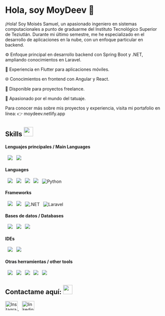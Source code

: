 # Hola, soy MoyDeev 👋

¡Hola! Soy Moisés Samuel, un apasionado ingeniero en sistemas computacionales a punto de graduarme del Instituto Tecnológico Superior de Teziutlán. Durante mi último semestre, me he especializado en el desarrollo de aplicaciones en la nube, con un enfoque particular en backend.

⚙️ Enfoque principal en desarrollo backend con Spring Boot y .NET, ampliando conocimientos en Laravel.

📱 Experiencia en Flutter para aplicaciones móviles.

🌐 Conocimientos en frontend con Angular y React.

🤝 Disponible para proyectos freelance.

🎨 Apasionado por el mundo del tatuaje.

Para conocer más sobre mis proyectos y experiencia, visita mi portafolio en línea:
👉 moydeev.netlify.app

## Skills <img src="https://media.giphy.com/media/iY8CRBdQXODJSCERIr/giphy.gif" width="30px">&nbsp; 

<h4> Lenguajes principales / Main Languages </h4>

  <img src="https://img.shields.io/badge/Java-ED8B00?style=for-the-badge&logo=java&logoColor=white">
  <img src="https://img.shields.io/badge/C%23-239120?style=for-the-badge&logo=c-sharp&logoColor=white">

<h4> Languages </h4>

  <img src="https://img.shields.io/badge/Java-ED8B00?style=for-the-badge&logo=java&logoColor=white">
  <img src="https://img.shields.io/badge/C%23-239120?style=for-the-badge&logo=c-sharp&logoColor=white">
  <img src="https://img.shields.io/badge/PHP-777BB4?style=for-the-badge&logo=php&logoColor=white">
  <img src="https://img.shields.io/badge/Flutter-02569B?style=for-the-badge&logo=flutter&logoColor=white">
  <img src="https://img.shields.io/badge/Python-3776AB?style=for-the-badge&logo=python&logoColor=white" alt="Python">

<h4> Frameworks </h4>

<span>

  <img src="https://img.shields.io/badge/React-61DAFB?style=for-the-badge&logo=react&logoColor=black">
  <img src="https://img.shields.io/badge/Spring%20Boot-6DB33F?style=for-the-badge&logo=spring-boot&logoColor=white">
  <img src="https://img.shields.io/badge/.NET-512BD4?style=for-the-badge&logo=dotnet&logoColor=white" alt=".NET">
  <img src="https://img.shields.io/badge/Laravel-FF2D20?style=for-the-badge&logo=laravel&logoColor=white" alt="Laravel">

</span>



<h4> Bases de datos / Databases </h4>

<span>

  <img src="https://img.shields.io/badge/MySQL-00000F?style=for-the-badge&logo=mysql&logoColor=white">
  <img src="https://img.shields.io/badge/MongoDB-4EA94B?style=for-the-badge&logo=mongodb&logoColor=white">
  <img src="https://img.shields.io/badge/SQL%20Server-CC2927?style=for-the-badge&logo=microsoftsqlserver&logoColor=white">

</span>



<h4> IDEs </h4>

<span>

  <img src="https://img.shields.io/badge/Visual_Studio_Code-0078D4?style=for-the-badge&logo=visual%20studio%20code&logoColor=white">
  <img src="https://img.shields.io/badge/Android_Studio-3DDC84?style=for-the-badge&logo=android-studio&logoColor=white">

<h4> Otras herramientas / other tools </h4>

<span>

  <img src="https://img.shields.io/badge/Git-F05032?style=for-the-badge&logo=git&logoColor=white">
  <img src="https://img.shields.io/badge/Postman-FF6C37?style=for-the-badge&logo=Postman&logoColor=white">
  <img src="https://img.shields.io/badge/json-5E5C5C?style=for-the-badge&logo=json&logoColor=white">
  <img src="https://img.shields.io/badge/React_Router-CA4245?style=for-the-badge&logo=react-router&logoColor=white">
  <img src="https://img.shields.io/badge/Bootstrap-7952B3?style=for-the-badge&logo=bootstrap&logoColor=white">
  
</span>

## Contactame aquí: <img src="https://media.giphy.com/media/iY8CRBdQXODJSCERIr/giphy.gif" width="30px">

<span>
<a href="https://instagram.com/moydeev"  style="margin-right: 10px;">
<img src="https://raw.githubusercontent.com/rahuldkjain/github-profile-readme-generator/master/src/images/icons/Social/instagram.svg" alt="Instagram" height="30" width="40" />
</a>
</span>

<span>
<a href="https://www.linkedin.com/in/moydeev">
<img src="https://www.readmecodegen.com/api/social-icon?name=linkedin&size=96" alt="linkedin" height="30" width="40" />
</a>
<span>
